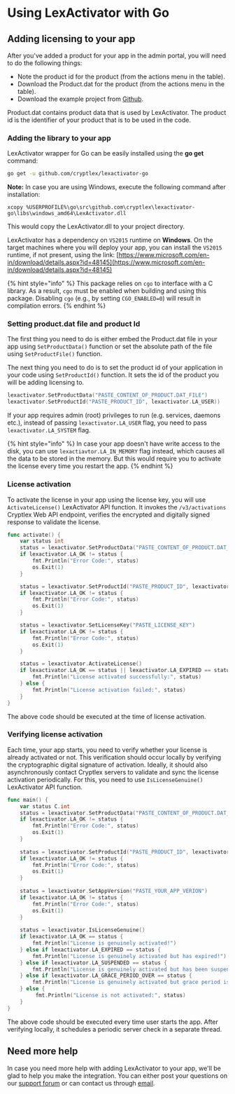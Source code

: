 # Using LexActivator with Go

## Adding licensing to your app <a href="#adding-licensing-to-your-app" id="adding-licensing-to-your-app"></a>

After you've added a product for your app in the admin portal, you will need to do the following things:

* Note the product id for the product (from the actions menu in the table).
* Download the Product.dat for the product (from the actions menu in the table).
* Download the example project from [Github](https://github.com/cryptlex/lexactivator-go).

Product.dat contains product data that is used by LexActivator. The product id is the identifier of your product that is to be used in the code.

### Adding the library to your app <a href="#adding-library-to-your-app" id="adding-library-to-your-app"></a>

LexActivator wrapper for Go can be easily installed using the **go get** command:

```bash
go get -u github.com/cryptlex/lexactivator-go
```

**Note:** In case you are using Windows, execute the following command after installation:

```
xcopy %USERPROFILE%\go\src\github.com\cryptlex\lexactivator-go\libs\windows_amd64\LexActivator.dll
```

This would copy the LexActivator.dll to your project directory.

LexActivator has a dependency on `VS2015` runtime on **Windows**. On the target machines where you will deploy your app, you can install the `VS2015` runtime, if not present, using the link: [https://www.microsoft.com/en-in/download/details.aspx?id=48145](https://www.microsoft.com/en-in/download/details.aspx?id=48145)

{% hint style="info" %}
This package relies on `cgo` to interface with a C library. As a result, `cgo` must be enabled when building and using this package. Disabling `cgo` (e.g., by setting `CGO_ENABLED=0`) will result in compilation errors.
{% endhint %}

### Setting product.dat file and product Id <a href="#setting-product.dat-file-and-product-id" id="setting-product.dat-file-and-product-id"></a>

The first thing you need to do is either embed the Product.dat file in your app using `SetProductData()` function or set the absolute path of the file using `SetProductFile()` function.

The next thing you need to do is to set the product id of your application in your code using `SetProductId()` function. It sets the id of the product you will be adding licensing to.

```go
lexactivator.SetProductData("PASTE_CONTENT_OF_PRODUCT.DAT_FILE")
lexactivator.SetProductId("PASTE_PRODUCT_ID", lexactivator.LA_USER))
```

If your app requires admin (root) privileges to run (e.g. services, daemons etc.), instead of passing   `lexactivator.LA_USER` flag, you need to pass `lexactivator.LA_SYSTEM` flag.

{% hint style="info" %}
In case your app doesn't have write access to the disk, you can use `lexactiavtor.LA_IN_MEMORY` flag instead, which causes all the data to be stored in the memory. But this would require you to activate the license every time you restart the app.
{% endhint %}

### License activation <a href="#license-activation" id="license-activation"></a>

To activate the license in your app using the license key, you will use `ActivateLicense()` LexActivator API function. It invokes the `/v3/activations` Cryptlex Web API endpoint, verifies the encrypted and digitally signed response to validate the license.

```go
func activate() {
	var status int
	status = lexactivator.SetProductData("PASTE_CONTENT_OF_PRODUCT.DAT_FILE")
	if lexactivator.LA_OK != status {
		fmt.Println("Error Code:", status)
		os.Exit(1)
	}

	status = lexactivator.SetProductId("PASTE_PRODUCT_ID", lexactivator.LA_USER)
	if lexactivator.LA_OK != status {
		fmt.Println("Error Code:", status)
		os.Exit(1)
	}

	status = lexactivator.SetLicenseKey("PASTE_LICENSE_KEY")
	if lexactivator.LA_OK != status {
		fmt.Println("Error Code:", status)
		os.Exit(1)
	}

	status = lexactivator.ActivateLicense()
	if lexactivator.LA_OK == status || lexactivator.LA_EXPIRED == status || lexactivator.LA_SUSPENDED == status {
		fmt.Println("License activated successfully:", status)
	} else {
		fmt.Println("License activation failed:", status)
	}
}
```

The above code should be executed at the time of license activation.

### Verifying license activation <a href="#verifying-license-activation" id="verifying-license-activation"></a>

Each time, your app starts, you need to verify whether your license is already activated or not. This verification should occur locally by verifying the cryptographic digital signature of activation. Ideally, it should also asynchronously contact Cryptlex servers to validate and sync the license activation periodically. For this, you need to use `IsLicenseGenuine()` LexActivator API function.

```go
func main() {
	var status C.int
	status = lexactivator.SetProductData("PASTE_CONTENT_OF_PRODUCT.DAT_FILE")
	if lexactivator.LA_OK != status {
		fmt.Println("Error Code:", status)
		os.Exit(1)
	}
	
	status = lexactivator.SetProductId("PASTE_PRODUCT_ID", lexactivator.LA_USER)
	if lexactivator.LA_OK != status {
		fmt.Println("Error Code:", status)
		os.Exit(1)
	}
	
	status = lexactivator.SetAppVersion("PASTE_YOUR_APP_VERION")
	if lexactivator.LA_OK != status {
		fmt.Println("Error Code:", status)
		os.Exit(1)
	}
	
	status = lexactivator.IsLicenseGenuine()
	if lexactivator.LA_OK == status {
		fmt.Println("License is genuinely activated!")
	} else if lexactivator.LA_EXPIRED == status {
		fmt.Println("License is genuinely activated but has expired!")
	} else if lexactivator.LA_SUSPENDED == status {
		fmt.Println("License is genuinely activated but has been suspended!")
	} else if lexactivator.LA_GRACE_PERIOD_OVER == status {
		fmt.Println("License is genuinely activated but grace period is over!")
	} else {
		 fmt.Println("License is not activated:", status)
	}
}
```

The above code should be executed every time user starts the app. After verifying locally, it schedules a periodic server check in a separate thread.

## Need more help <a href="#need-more-help" id="need-more-help"></a>

In case you need more help with adding LexActivator to your app, we'll be glad to help you make the integration. You can either post your questions on our [support forum](https://cryptlex.com/forums) or can contact us through [email](mailto:support@cryptlex.com?Subject=Using%20LexActivator).
